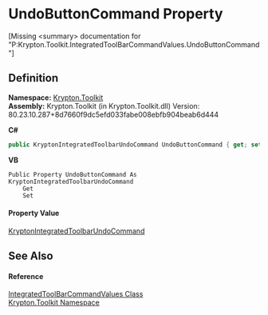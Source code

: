 # UndoButtonCommand Property


\[Missing &lt;summary&gt; documentation for "P:Krypton.Toolkit.IntegratedToolBarCommandValues.UndoButtonCommand"\]



## Definition
**Namespace:** <a href="79d2eac2-21f4-54ff-7552-b20c33c30600.md">Krypton.Toolkit</a>  
**Assembly:** Krypton.Toolkit (in Krypton.Toolkit.dll) Version: 80.23.10.287+8d7660f9dc5efd033fabe008ebfb904beab6d444

**C#**
``` C#
public KryptonIntegratedToolbarUndoCommand UndoButtonCommand { get; set; }
```
**VB**
``` VB
Public Property UndoButtonCommand As KryptonIntegratedToolbarUndoCommand
	Get
	Set
```



#### Property Value
<a href="9f09feda-fe78-7083-a6cd-484e2b6a9f60.md">KryptonIntegratedToolbarUndoCommand</a>

## See Also


#### Reference
<a href="89ff486c-fa4a-526a-6874-de1c8b082ecd.md">IntegratedToolBarCommandValues Class</a>  
<a href="79d2eac2-21f4-54ff-7552-b20c33c30600.md">Krypton.Toolkit Namespace</a>  
